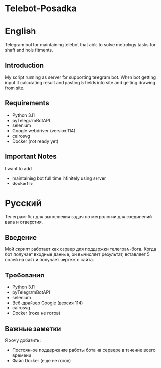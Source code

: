 # Telebot-Posadka
# English

Telegram bot for maintaining telebot that able to solve 
metrology tasks for shaft and hole fitments.

## Introduction

My script running as server for supporting telegram bot.
When bot getting input it calculating result and pasting 
5 fields into site and getting drawing from site.

## Requirements

- Python 3.11
- pyTelegramBotAPI
- selenium
- Google webdriver (version 114)
- cairosvg
- Docker (not ready yet)

## Important Notes

I want to add:
- maintaining bot full time infinitely using server
- dockerfile

# Русский

Телеграм-бот для выполнения задач по метрологии для соединений вала и отверстия.

## Введение

Мой скрипт работает как сервер для поддержки телеграм-бота. Когда бот получает входные данные, он вычисляет результат, вставляет 5 полей на сайт и получает чертеж с сайта.

## Требования

- Python 3.11
- pyTelegramBotAPI
- selenium
- Веб-драйвер Google (версия 114)
- cairosvg
- Docker (пока не готов)

## Важные заметки

Я хочу добавить:
- Постоянное поддержание работы бота на сервере в течение всего времени
- Файл Docker (еще не готов)
